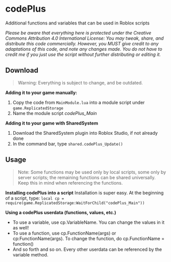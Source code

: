 # codePlus

Additional functions and variables that can be used in Roblox scripts

*Please be aware that everything here is protected under the Creative Commons Attribution 4.0 International License: You may tweak, share, and distribute this code commercially. However, you MUST give credit to any adaptations of this code, and note any changes made. You do not have to credit me if you just use the script without further distributing or editing it.*

## Download

> Warning: Everything is subject to change, and be outdated.

**Adding it to your game manually:**
1. Copy the code from `MainModule.lua` into a module script under `game.ReplicatedStorage`
2. Name the module script *codePlus_Main*

**Adding it to your game with SharedSystem**
1. Download the SharedSystem plugin into Roblox Studio, if not already done
2. In the command bar, type `shared.codePlus_Update()`

## Usage

> Note: Some functions may be used only by local scripts, some only by server scripts; the remaining functions can be shared universally. Keep this in mind when referencing the functions.

**Installing codePlus into a script**
Installation is super easy. At the beginning of a script, type:
`local cp = require(game.ReplicatedStorage:WaitForChild("codePlus_Main"))`

**Using a codePlus userdata (functions, values, etc.)**
- To use a variable, use cp.VariableName. You can change the values in it as well!
- To use a function, use cp.FunctionName(args) or cp:FunctionName(args). To change the function, do cp.FunctionName = function()
- And so forth and so on. Every other userdata can be referenced by the variable method.
